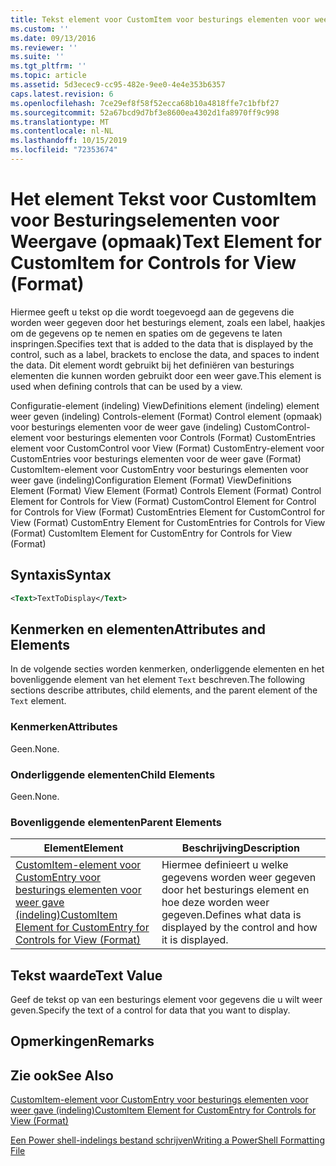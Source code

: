 ```yaml
---
title: Tekst element voor CustomItem voor besturings elementen voor weer gave (indeling) | Microsoft Docs
ms.custom: ''
ms.date: 09/13/2016
ms.reviewer: ''
ms.suite: ''
ms.tgt_pltfrm: ''
ms.topic: article
ms.assetid: 5d3ecec9-cc95-482e-9ee0-4e4e353b6357
caps.latest.revision: 6
ms.openlocfilehash: 7ce29ef8f58f52ecca68b10a4818ffe7c1bfbf27
ms.sourcegitcommit: 52a67bcd9d7bf3e8600ea4302d1fa8970ff9c998
ms.translationtype: MT
ms.contentlocale: nl-NL
ms.lasthandoff: 10/15/2019
ms.locfileid: "72353674"
---
```

# <a name="text-element-for-customitem-for-controls-for-view-format"></a><span data-ttu-id="40b6c-102">Het element Tekst voor CustomItem voor Besturingselementen voor Weergave (opmaak)</span><span class="sxs-lookup"><span data-stu-id="40b6c-102">Text Element for CustomItem for Controls for View (Format)</span></span>

<span data-ttu-id="40b6c-103">Hiermee geeft u tekst op die wordt toegevoegd aan de gegevens die worden weer gegeven door het besturings element, zoals een label, haakjes om de gegevens op te nemen en spaties om de gegevens te laten inspringen.</span><span class="sxs-lookup"><span data-stu-id="40b6c-103">Specifies text that is added to the data that is displayed by the control, such as a label, brackets to enclose the data, and spaces to indent the data.</span></span> <span data-ttu-id="40b6c-104">Dit element wordt gebruikt bij het definiëren van besturings elementen die kunnen worden gebruikt door een weer gave.</span><span class="sxs-lookup"><span data-stu-id="40b6c-104">This element is used when defining controls that can be used by a view.</span></span>

<span data-ttu-id="40b6c-105">Configuratie-element (indeling) ViewDefinitions element (indeling) element weer geven (indeling) Controls-element (Format) Control element (opmaak) voor besturings elementen voor de weer gave (indeling) CustomControl-element voor besturings elementen voor Controls (Format) CustomEntries element voor CustomControl voor View (Format) CustomEntry-element voor CustomEntries voor besturings elementen voor de weer gave (Format) CustomItem-element voor CustomEntry voor besturings elementen voor weer gave (indeling)</span><span class="sxs-lookup"><span data-stu-id="40b6c-105">Configuration Element (Format) ViewDefinitions Element (Format) View Element (Format) Controls Element (Format) Control Element for Controls for View (Format) CustomControl Element for Control for Controls for View (Format) CustomEntries Element for CustomControl for View (Format) CustomEntry Element for CustomEntries for Controls for View (Format) CustomItem Element for CustomEntry for Controls for View (Format)</span></span>

## <a name="syntax"></a><span data-ttu-id="40b6c-106">Syntaxis</span><span class="sxs-lookup"><span data-stu-id="40b6c-106">Syntax</span></span>

```xml
<Text>TextToDisplay</Text>
```

## <a name="attributes-and-elements"></a><span data-ttu-id="40b6c-107">Kenmerken en elementen</span><span class="sxs-lookup"><span data-stu-id="40b6c-107">Attributes and Elements</span></span>

<span data-ttu-id="40b6c-108">In de volgende secties worden kenmerken, onderliggende elementen en het bovenliggende element van het element `Text` beschreven.</span><span class="sxs-lookup"><span data-stu-id="40b6c-108">The following sections describe attributes, child elements, and the parent element of the `Text` element.</span></span>

### <a name="attributes"></a><span data-ttu-id="40b6c-109">Kenmerken</span><span class="sxs-lookup"><span data-stu-id="40b6c-109">Attributes</span></span>

<span data-ttu-id="40b6c-110">Geen.</span><span class="sxs-lookup"><span data-stu-id="40b6c-110">None.</span></span>

### <a name="child-elements"></a><span data-ttu-id="40b6c-111">Onderliggende elementen</span><span class="sxs-lookup"><span data-stu-id="40b6c-111">Child Elements</span></span>

<span data-ttu-id="40b6c-112">Geen.</span><span class="sxs-lookup"><span data-stu-id="40b6c-112">None.</span></span>

### <a name="parent-elements"></a><span data-ttu-id="40b6c-113">Bovenliggende elementen</span><span class="sxs-lookup"><span data-stu-id="40b6c-113">Parent Elements</span></span>

|<span data-ttu-id="40b6c-114">Element</span><span class="sxs-lookup"><span data-stu-id="40b6c-114">Element</span></span>|<span data-ttu-id="40b6c-115">Beschrijving</span><span class="sxs-lookup"><span data-stu-id="40b6c-115">Description</span></span>|
|-------------|-----------------|
|[<span data-ttu-id="40b6c-116">CustomItem-element voor CustomEntry voor besturings elementen voor weer gave (indeling)</span><span class="sxs-lookup"><span data-stu-id="40b6c-116">CustomItem Element for CustomEntry for Controls for View (Format)</span></span>](./customitem-element-for-customentry-for-controls-for-view-format.md)|<span data-ttu-id="40b6c-117">Hiermee definieert u welke gegevens worden weer gegeven door het besturings element en hoe deze worden weer gegeven.</span><span class="sxs-lookup"><span data-stu-id="40b6c-117">Defines what data is displayed by the control and how it is displayed.</span></span>|

## <a name="text-value"></a><span data-ttu-id="40b6c-118">Tekst waarde</span><span class="sxs-lookup"><span data-stu-id="40b6c-118">Text Value</span></span>

<span data-ttu-id="40b6c-119">Geef de tekst op van een besturings element voor gegevens die u wilt weer geven.</span><span class="sxs-lookup"><span data-stu-id="40b6c-119">Specify the text of a control for data that you want to display.</span></span>

## <a name="remarks"></a><span data-ttu-id="40b6c-120">Opmerkingen</span><span class="sxs-lookup"><span data-stu-id="40b6c-120">Remarks</span></span>

## <a name="see-also"></a><span data-ttu-id="40b6c-121">Zie ook</span><span class="sxs-lookup"><span data-stu-id="40b6c-121">See Also</span></span>

[<span data-ttu-id="40b6c-122">CustomItem-element voor CustomEntry voor besturings elementen voor weer gave (indeling)</span><span class="sxs-lookup"><span data-stu-id="40b6c-122">CustomItem Element for CustomEntry for Controls for View (Format)</span></span>](./customitem-element-for-customentry-for-controls-for-view-format.md)

[<span data-ttu-id="40b6c-123">Een Power shell-indelings bestand schrijven</span><span class="sxs-lookup"><span data-stu-id="40b6c-123">Writing a PowerShell Formatting File</span></span>](./writing-a-powershell-formatting-file.md)
